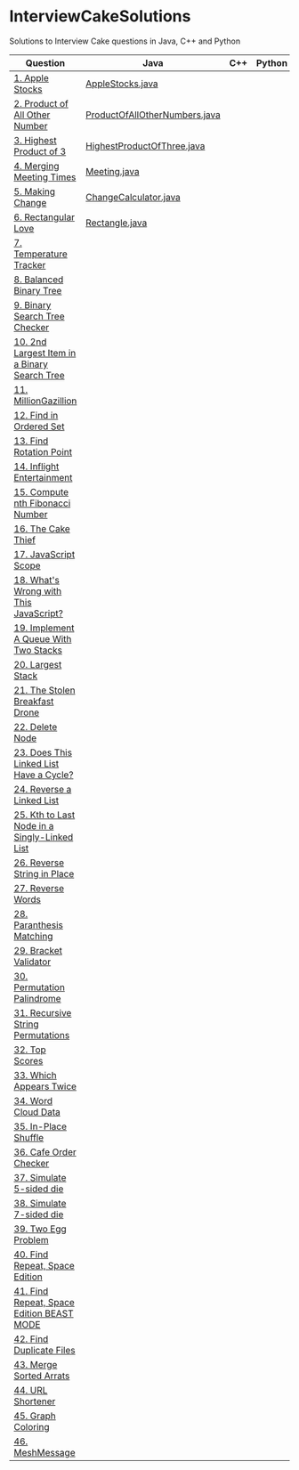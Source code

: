 # InterviewCakeSolutions
Solutions to Interview Cake questions in Java, C++ and Python

| Question      | Java | C++ | Python |
| ------------- | ---- | --- | ------ |
| [1. Apple Stocks](https://www.interviewcake.com/question/java/stock-price)  |[AppleStocks.java](java/apple-stocks/src/interviewcake/solutions/AppleStocks.java)|||
| [2. Product of All Other Number ](https://www.interviewcake.com/question/java/product-of-other-numbers)  |[ProductOfAllOtherNumbers.java](https://github.com/martinborizanov/InterviewCakeSolutions/blob/master/java/product-of-all-other-numbers/src/ProductOfAllOtherNumbers.java)|||
| [3. Highest Product of 3](https://www.interviewcake.com/question/java/highest-product-of-3)  |[HighestProductOfThree.java](java/highest-product-of-three/src/HighestProductOfThree.java)|||
| [4. Merging Meeting Times](https://www.interviewcake.com/question/java/merging-ranges)  |[Meeting.java](java/merging-meeting-times/src/Meeting.java)|||
| [5. Making Change](https://www.interviewcake.com/question/java/coin)  |[ChangeCalculator.java](java/making-change/src/ChangeCalculator.java)|||
| [6. Rectangular Love](https://www.interviewcake.com/question/java/rectangular-love)  |[Rectangle.java](java/rectangular-love/src/Rectangle.java)|||
| [7. Temperature Tracker](https://www.interviewcake.com/question/java/temperature-tracker)  ||||
| [8. Balanced Binary Tree](https://www.interviewcake.com/question/java/balanced-binary-tree)  ||||
| [9. Binary Search Tree Checker](https://www.interviewcake.com/question/java/bst-checker)  ||||
| [10. 2nd Largest Item in a Binary Search Tree](https://www.interviewcake.com/question/java/second-largest-item-in-bst)  ||||
| [11. MillionGazillion](https://www.interviewcake.com/question/java/compress-url-list)  ||||
| [12. Find in Ordered Set](https://www.interviewcake.com/question/java/find-in-ordered-set)  ||||
| [13. Find Rotation Point](https://www.interviewcake.com/question/java/find-rotation-point)  ||||
| [14. Inflight Entertainment](https://www.interviewcake.com/question/java/inflight-entertainment)  ||||
| [15. Compute nth Fibonacci Number](https://www.interviewcake.com/question/java/nth-fibonacci)  ||||
| [16. The Cake Thief](https://www.interviewcake.com/question/java/cake-thief)  ||||
| [17. JavaScript Scope](https://www.interviewcake.com/question/java/js-scope)  ||||
| [18. What's Wrong with This JavaScript?](https://www.interviewcake.com/question/java/js-whats-wrong)  ||||
| [19. Implement A Queue With Two Stacks](https://www.interviewcake.com/question/java/queue-two-stacks)  ||||
| [20. Largest Stack](https://www.interviewcake.com/question/java/largest-stack)  ||||
| [21. The Stolen Breakfast Drone](https://www.interviewcake.com/question/java/find-unique-int-among-duplicates)  ||||
| [22. Delete Node](https://www.interviewcake.com/question/java/delete-node)  ||||
| [23. Does This Linked List Have a Cycle?](https://www.interviewcake.com/question/java/linked-list-cycles)  ||||
| [24. Reverse a Linked List](https://www.interviewcake.com/question/java/reverse-linked-list)  ||||
| [25. Kth to Last Node in a Singly-Linked List](https://www.interviewcake.com/question/java/kth-to-last-node-in-singly-linked-list)  ||||
| [26. Reverse String in Place](https://www.interviewcake.com/question/java/reverse-string-in-place)  ||||
| [27. Reverse Words](https://www.interviewcake.com/question/java/reverse-words)  ||||
| [28. Paranthesis Matching](https://www.interviewcake.com/question/java/matching-parens)  ||||
| [29. Bracket Validator](https://www.interviewcake.com/question/java/bracket-validator)  ||||
| [30. Permutation Palindrome](https://www.interviewcake.com/question/java/permutation-palindrome)  ||||
| [31. Recursive String Permutations](https://www.interviewcake.com/question/java/recursive-string-permutations)  ||||
| [32. Top Scores](https://www.interviewcake.com/question/java/top-scores)  ||||
| [33. Which Appears Twice](https://www.interviewcake.com/question/java/which-appears-twice)  ||||
| [34. Word Cloud Data](https://www.interviewcake.com/question/java/word-cloud)  ||||
| [35. In-Place Shuffle](https://www.interviewcake.com/question/java/shuffle)  ||||
| [36. Cafe Order Checker](https://www.interviewcake.com/question/java/cafe-order-checker)  ||||
| [37. Simulate 5-sided die](https://www.interviewcake.com/question/java/simulate-5-sided-die)  ||||
| [38. Simulate 7-sided die](https://www.interviewcake.com/question/java/simulate-7-sided-die)  ||||
| [39. Two Egg Problem](https://www.interviewcake.com/question/java/two-egg-problem)  ||||
| [40. Find Repeat, Space Edition](https://www.interviewcake.com/question/java/find-duplicate-optimize-for-space)  ||||
| [41. Find Repeat, Space Edition BEAST MODE](https://www.interviewcake.com/question/java/find-duplicate-optimize-for-space-beast-mode)  ||||
| [42. Find Duplicate Files](https://www.interviewcake.com/question/java/find-duplicate-files)  ||||
| [43. Merge Sorted Arrats](https://www.interviewcake.com/question/java/merge-sorted-arrays)  ||||
| [44. URL Shortener](https://www.interviewcake.com/question/java/url-shortener)  ||||
| [45. Graph Coloring](https://www.interviewcake.com/question/java/graph-coloring)  ||||
| [46. MeshMessage](https://www.interviewcake.com/question/java/mesh-message)  ||||
